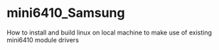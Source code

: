 # mini6410_Samsung
How to install and build linux on local machine to make use of existing mini6410 module drivers
